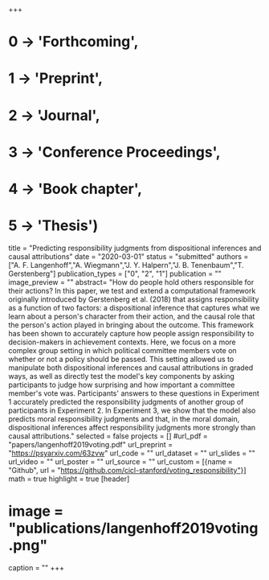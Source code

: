 +++
# 0 -> 'Forthcoming',
# 1 -> 'Preprint',
# 2 -> 'Journal',
# 3 -> 'Conference Proceedings',
# 4 -> 'Book chapter',
# 5 -> 'Thesis')

title = "Predicting responsibility judgments from dispositional inferences and causal attributions"
date = "2020-03-01"
status = "submitted"
authors = ["A. F. Langenhoff","A. Wiegmann","J. Y. Halpern","J. B. Tenenbaum","T. Gerstenberg"]
publication_types = ["0", "2", "1"]
publication = ""
image_preview = ""
abstract= "How do people hold others responsible for their actions? In this paper, we test and extend a computational framework originally introduced by Gerstenberg et al. (2018) that assigns responsibility as a function of two factors: a dispositional inference that captures what we learn about a person's character from their action, and the causal role that the person's action played in bringing about the outcome. This framework has been shown to accurately capture how people assign responsibility to decision-makers in achievement contexts. Here, we focus on a more complex group setting in which political committee members vote on whether or not a policy should be passed. This setting allowed us to manipulate both dispositional inferences and causal attributions in graded ways, as well as directly test the model's key components by asking participants to judge how surprising and how important a committee member's vote was. Participants' answers to these questions in Experiment 1 accurately predicted the responsibility judgments of another group of participants in Experiment 2. In Experiment 3, we show that the model also predicts moral responsibility judgments and that, in the moral domain, dispositional inferences affect responsibility judgments more strongly than causal attributions."
selected = false
projects = []
#url_pdf = "papers/langenhoff2019voting.pdf"
url_preprint = "https://psyarxiv.com/63zvw"
url_code = ""
url_dataset = ""
url_slides = ""
url_video = ""
url_poster = ""
url_source = ""
url_custom = [{name = "Github", url = "https://github.com/cicl-stanford/voting_responsibility"}]
math = true
highlight = true
[header]
# image = "publications/langenhoff2019voting.png"
caption = ""
+++
